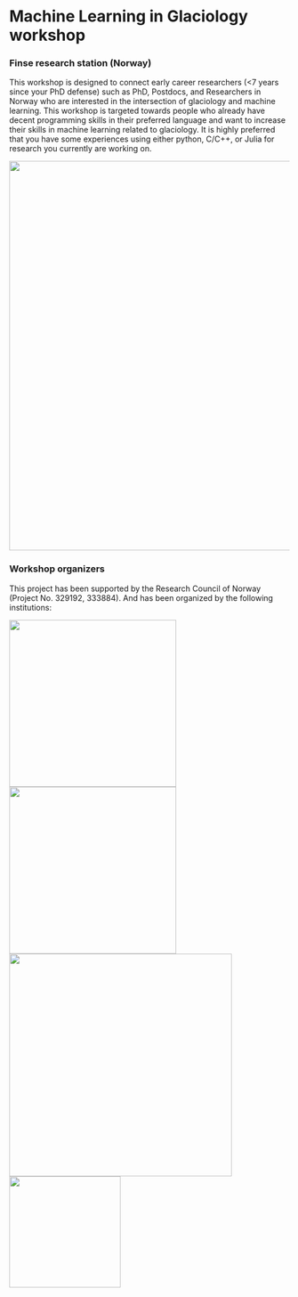 # Machine Learning in Glaciology workshop

### Finse research station (Norway)

This workshop is designed to connect early career researchers (<7 years since your PhD defense) such as PhD, 
Postdocs, and Researchers in Norway who are interested in the intersection of glaciology and machine learning. 
This workshop is targeted towards people who already have decent programming skills in their preferred language and 
want to increase their skills in machine learning related to glaciology. It is highly preferred that you have some 
experiences using either python, C/C++, or Julia for research you currently are working on. 

<img src="https://i.imgur.com/4nkG4kL.png" width="700"/>

### Workshop organizers

This project has been supported by the Research Council of Norway (Project No. 329192, 333884). And has been organized by the following institutions:

<img src="https://machine-learning-in-glaciology-workshop.github.io/assets/imgs/uio.png" width="300"/>

<img src="https://machine-learning-in-glaciology-workshop.github.io/assets/imgs/uib.png" width="300"/>

<img src="https://machine-learning-in-glaciology-workshop.github.io/assets/imgs/imau.png" width="400"/>

<img src="https://machine-learning-in-glaciology-workshop.github.io/assets/imgs/berkeley.png" width="200"/>


